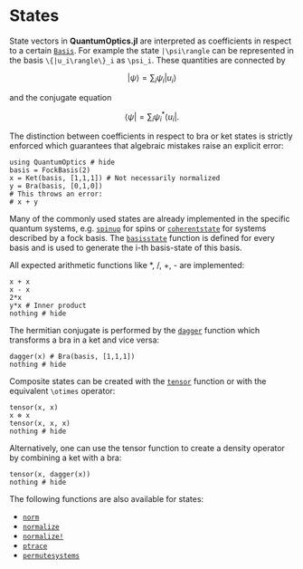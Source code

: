 # States

State vectors in **QuantumOptics.jl** are interpreted as coefficients in respect to a certain [`Basis`](@ref). For example the state ``|\psi\rangle`` can be represented in the basis ``\{|u_i\rangle\}_i`` as ``\psi_i``. These quantities are connected by

```math
|\psi\rangle = \sum_i \psi_i |u_i\rangle
```

and the conjugate equation

```math
\langle\psi| = \sum_i \psi_i^* \langle u_i|.
```

The distinction between coefficients in respect to bra or ket states is strictly enforced which guarantees that algebraic mistakes raise an explicit error:

```@example states
using QuantumOptics # hide
basis = FockBasis(2)
x = Ket(basis, [1,1,1]) # Not necessarily normalized
y = Bra(basis, [0,1,0])
# This throws an error:
# x + y
```

Many of the commonly used states are already implemented in the specific quantum systems, e.g. [`spinup`](@ref) for spins or [`coherentstate`](@ref) for systems described by a fock basis. The [`basisstate`](@ref) function is defined for every basis and is used to generate the i-th basis-state of this basis.

All expected arithmetic functions like *, /, +, - are implemented:

```@example states
x + x
x - x
2*x
y*x # Inner product
nothing # hide
```

The hermitian conjugate is performed by the [`dagger`](@ref) function which transforms a bra in a ket and vice versa:

```@example states
dagger(x) # Bra(basis, [1,1,1])
nothing # hide
```

Composite states can be created with the [`tensor`](@ref) function or with the equivalent ``\otimes`` operator:

```@example states
tensor(x, x)
x ⊗ x
tensor(x, x, x)
nothing # hide
```

Alternatively, one can use the tensor function to create a density operator by combining a ket with a bra:

```@example states
tensor(x, dagger(x))
nothing # hide
```

The following functions are also available for states:

* [`norm`](@ref)
* [`normalize`](@ref)
* [`normalize!`](@ref)
* [`ptrace`](@ref)
* [`permutesystems`](@ref)
